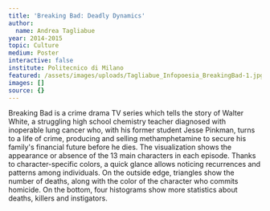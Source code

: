 ```yaml
---
title: 'Breaking Bad: Deadly Dynamics'
author:
  name: Andrea Tagliabue
year: 2014-2015
topic: Culture
medium: Poster
interactive: false
institute: Politecnico di Milano
featured: /assets/images/uploads/Tagliabue_Infopoesia_BreakingBad-1.jpg
images: []
source: {}
---
```

Breaking Bad is a crime drama TV series which tells the story of Walter White, a struggling high school chemistry teacher diagnosed with inoperable lung cancer who, with his former student Jesse Pinkman, turns to a life of crime, producing and selling methamphetamine to secure his family's financial future before he dies. The visualization shows the appearance or absence of the 13 main characters in each episode. Thanks to character-specific colors, a quick glance allows noticing recurrences and patterns among individuals. On the outside edge, triangles show the number of deaths, along with the color of the character who commits homicide. On the bottom, four histograms show more statistics about deaths, killers and instigators.
